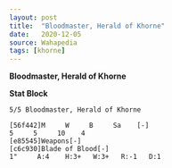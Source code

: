 ```yaml
---
layout: post
title:  "Bloodmaster, Herald of Khorne"
date:   2020-12-05
source: Wahapedia
tags: [khorne]
---
```


**Bloodmaster, Herald of Khorne**

**Stat Block**
```
5/5 Bloodmaster, Herald of Khorne
```

```
[56f442]M     W     B     Sa    [-]
5     5     10    4     
[e85545]Weapons[-]
[c6c930]Blade of Blood[-]
1"     A:4    H:3+   W:3+   R:-1   D:1   
```


